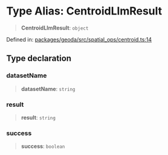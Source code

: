 # Type Alias: CentroidLlmResult

> **CentroidLlmResult**: `object`

Defined in: [packages/geoda/src/spatial\_ops/centroid.ts:14](https://github.com/GeoDaCenter/openassistant/blob/36f516b8229288259590b2d9dab3b10cbfc3cbfd/packages/geoda/src/spatial_ops/centroid.ts#L14)

## Type declaration

### datasetName

> **datasetName**: `string`

### result

> **result**: `string`

### success

> **success**: `boolean`
